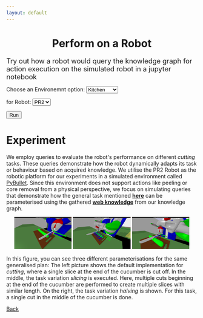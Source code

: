 ```yaml
---
layout: default
---
```

<center><h1> Perform on a Robot</h1></center>


  <p><font size=4>Try out how a robot would query the knowledge graph for action execution on the simulated robot in a jupyter notebook</font></p>

  <label for="environment-options">Choose an Environemnt option:</label>
  <select name="environment-options" id="environment-options">
    <option value="environment:kitchen">Kitchen</option>
    <option value="environment:apartment">Apartment</option>
  </select>
  
  <label for="robot-options">for Robot:</label>
  <select name="robot-options" id="robot-options">
    <option value="robot:PR2">PR2</option>
  </select>
  
  <!-- Define the links corresponding to each option -->
  <button type="button" onclick="navigateToSelectedOption()"> Run </button>
<br>
<body>
  <!-- Add this script section to your HTML -->
<script>
  function navigateToSelectedOption() {
    var selectedEnvironmentOption = document.getElementById("environment-options").value;
    var selectedRobotOption = document.getElementById("robot-options").value;

    // Define links based on the combination of selected options
    var links = {
      'environment:kitchen:robot:PR2': 'https://binder.intel4coro.de/v2/gh/sunava/pycram/6083d5a6c005a862a56bf60deefc13a615f89121?urlpath=lab%2Ftree%2Fdemos%2Fpycram_cutting_demo%2Fcutting-example.ipynb',
      'environment:apartment:robot:PR2': 'https://binder.intel4coro.de/v2/gh/sunava/pycram/6083d5a6c005a862a56bf60deefc13a615f89121?urlpath=lab%2Ftree%2Fdemos%2Fpycram_cutting_demo%2Fcutting-example.ipynb',
    };

    // Construct the key based on the selected options
    var selectedKey = selectedEnvironmentOption + ':' + selectedRobotOption;

    // Redirect to the selected link
    var selectedLink = links[selectedKey];
    if (selectedLink) {
      window.location.href = selectedLink;
    } else {
      alert("No link defined for the selected combination.");
    }
  }
</script>
</body>

# Experiment

We employ queries to evaluate the robot's performance on different *cutting* tasks.
These queries demonstrate how the robot dynamically adapts its task or behaviour based on acquired knowledge.
We utilise the PR2 Robot as the robotic platform for our experiments in a simulated environment called [PyBullet](https://github.com/bulletphysics/bullet3).
Since this environment does not support actions like peeling or core removal from a physical perspective, we focus on simulating queries that demonstrate how the general task mentioned **[here](https://food-ninja.github.io/FoodCutting/Architecture.html)** can be parameterised using the gathered **[web knowledge](https://food-ninja.github.io/FoodCutting/Knowledge.html)** from our knowledge graph.

<p align="center" width="90%">
      <img width="30%" src="img/oneslice.png"/>
      <img width="30%" src="img/sclicing.png"/>
      <img width="30%" src="img/sqlcutcocu.png"/>
</p>

In this figure, you can see three different parameterisations for the same generalised plan:
The left picture shows the default implementation for *cutting*, where a single slice at the end of the cucumber is cut off.
In the middle, the task variation *slicing* is executed. Here, multiple cuts beginning at the end of the cucumber are performed to create multiple slices with similar length.
On the right, the task variation *halving* is shown. For this task, a single cut in the middle of the cucumber is done.





[Back](./index.html)
